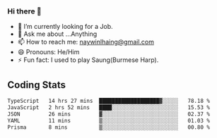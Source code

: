 ### Hi there 👋

- 🔭 I’m currently looking for a Job.
- 💬 Ask me about ...Anything
- 📫 How to reach me: naywinlhaing@gmail.com
- 😄 Pronouns: He/Him
- ⚡ Fun fact: I used to play Saung(Burmese Harp).


## Coding Stats
<!--START_SECTION:waka-->

```txt
TypeScript   14 hrs 27 mins  ███████████████████▓░░░░░   78.18 %
JavaScript   2 hrs 52 mins   ████░░░░░░░░░░░░░░░░░░░░░   15.53 %
JSON         26 mins         ▓░░░░░░░░░░░░░░░░░░░░░░░░   02.37 %
YAML         11 mins         ▒░░░░░░░░░░░░░░░░░░░░░░░░   01.03 %
Prisma       8 mins          ▒░░░░░░░░░░░░░░░░░░░░░░░░   00.80 %
```

<!--END_SECTION:waka-->
